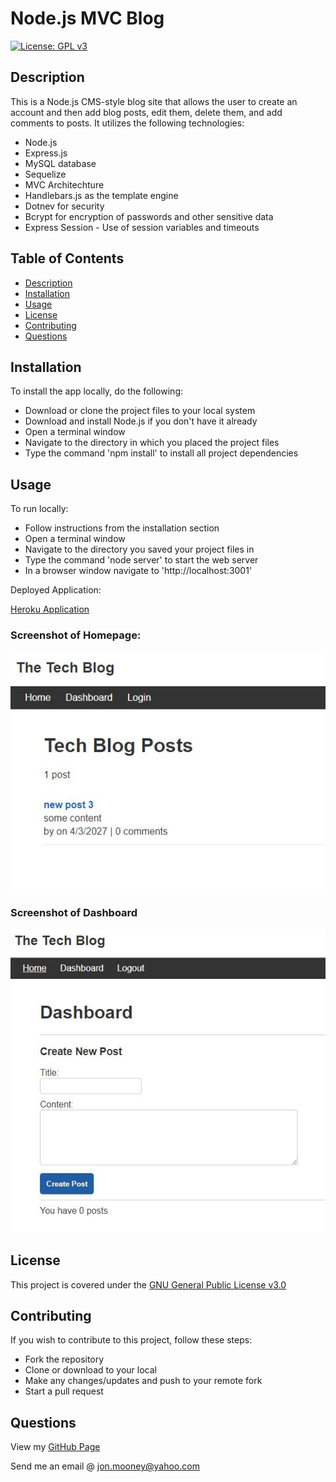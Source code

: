 # Node.js MVC Blog
[![License: GPL v3](https://img.shields.io/badge/License-GPLv3-blue.svg)](https://www.gnu.org/licenses/)

## Description

This is a Node.js CMS-style blog site that allows the user to create an account and then add blog posts, edit them, delete them, and add comments to posts. It utilizes the following technologies:

- Node.js
- Express.js
- MySQL database
- Sequelize
- MVC Architechture
- Handlebars.js as the template engine
- Dotnev for security
- Bcrypt for encryption of passwords and other sensitive data
- Express Session - Use of session variables and timeouts

## Table of Contents

- [Description](#description)
- [Installation](#installation)
- [Usage](#usage)
- [License](#license)
- [Contributing](#contributing)
- [Questions](#questions)

## Installation

To install the app locally, do the following:

- Download or clone the project files to your local system
- Download and install Node.js if you don't have it already
- Open a terminal window
- Navigate to the directory in which you placed the project files
- Type the command 'npm install' to install all project dependencies

## Usage

To run locally:
- Follow instructions from the installation section
- Open a terminal window
- Navigate to the directory you saved your project files in
- Type the command 'node server' to start the web server
- In a browser window navigate to 'http://localhost:3001'

Deployed Application:

[Heroku Application](https://salty-ocean-22261.herokuapp.com)

### Screenshot of Homepage:

![Screenshot](./assets/images/screen1.jpg)

### Screenshot of Dashboard

![Screenshot](./assets/images/screen2.jpg)

## License

This project is covered under the [GNU General Public License v3.0](https://www.gnu.org/licenses/)

## Contributing

If you wish to contribute to this project, follow these steps:

- Fork the repository
- Clone or download to your local
- Make any changes/updates and push to your remote fork
- Start a pull request

## Questions

View my [GitHub Page](https://github.com/JonMooney)

Send me an email @ [jon.mooney@yahoo.com](mailto:jon.mooney@yahoo.com)